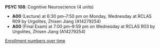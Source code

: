 **PSYC 108**: Cognitive Neuroscience (4 units)

- **A00** (Lecture) at 6:30 pm–7:50 pm on Monday, Wednesday at RCLAS R09 by Urgolites, Zhisen Jiang (A14279254)
- **A00** (Final Exam) at 7:00 pm–9:59 pm on Wednesday at RCLAS R03 by Urgolites, Zhisen Jiang (A14279254)

[Enrollment numbers over time](./PSYC108.tsv)
